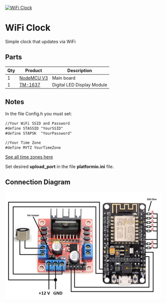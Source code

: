 [![WiFi Clock](http://img.youtube.com/vi/7PD3VRXfQwY/0.jpg)](http://www.youtube.com/watch?v=7PD3VRXfQwY "WiFi Clock")

# WiFi Clock
Simple clock that updates via WiFi

## Parts
| Qty | Product                                                                                                                                                                                                                                                                                                                                                                                                                                                                                                                                                                   | Description               |
| --- |---------------------------------------------------------------------------------------------------------------------------------------------------------------------------------------------------------------------------------------------------------------------------------------------------------------------------------------------------------------------------------------------------------------------------------------------------------------------------------------------------------------------------------------------------------------------------|---------------------------|
|1 | [NodeMCU V3](https://www.aliexpress.us/item/3256804779991845.html?spm=a2g0o.productlist.main.3.6e5brnqlrnqleO&algo_pvid=b0f9d125-4cce-40fa-8514-527170428ee6&aem_p4p_detail=202301261223563746798722575250028718823&algo_exp_id=b0f9d125-4cce-40fa-8514-527170428ee6-1&pdp_ext_f=%7B%22sku_id%22%3A%2212000031182808085%22%7D&pdp_npi=2%40dis%21USD%212.2%212.09%21%21%21%21%21%402145288516747646363254748d0761%2112000031182808085%21sea&curPageLogUid=XRvdpqbiUtEJ&ad_pvid=202301261223563746798722575250028718823_2&ad_pvid=202301261223563746798722575250028718823_2)                                                                                                                                                           | Main board                |
|1 | [TM-1637](https://www.aliexpress.com/item/1005003947103358.html?spm=a2g0o.productlist.main.5.2c1f54efabdjQw&algo_pvid=3a7beeb0-bfc2-45bb-9f4b-5e0a09c89a8d&aem_p4p_detail=202301030955189596255770804560001502397&algo_exp_id=3a7beeb0-bfc2-45bb-9f4b-5e0a09c89a8d-2&pdp_ext_f=%7B%22sku_id%22%3A%2212000027537145198%22%7D&pdp_npi=2%40dis%21ILS%212.51%212.51%21%21%21%21%21%402100b69816727685187147254d0787%2112000027537145198%21sea&curPageLogUid=76aEuJp2I9M5&ad_pvid=202301030955189596255770804560001502397_3&ad_pvid=202301030955189596255770804560001502397_3) | Digital LED Display Module |

## Notes
In the file Config.h you must set:
```
//Your WiFi SSID and Password
#define STASSID "YourSSID"
#define STAPSK  "YourPassword"
```
```
//Your Time Zone
#define MYTZ YourTimeZone
```
[See all time zones here](https://github.com/esp8266/Arduino/blob/master/cores/esp8266/TZ.h)

Set desired **upload_port** in the file **platformio.ini** file.

## Connection Diagram
![Connection Diagram](Images/Connection%20Diagram.png)
